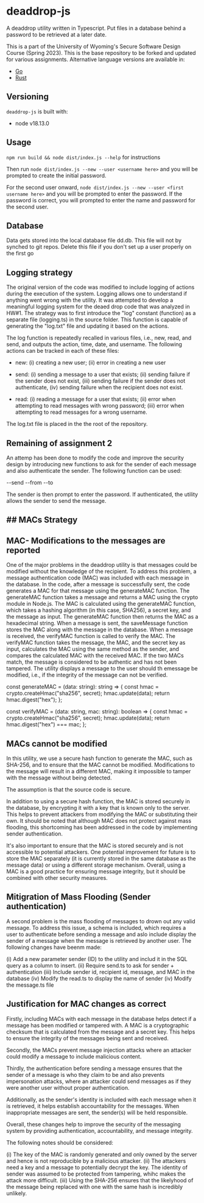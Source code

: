 #  deaddrop-js

A deaddrop utility written in Typescript. Put files in a database behind a password to be retrieved at a later date.

This is a part of the University of Wyoming's Secure Software Design Course (Spring 2023). This is the base repository to be forked and updated for various assignments. Alternative language versions are available in:
- [Go](https://github.com/andey-robins/deaddrop-go)
- [Rust](https://github.com/andey-robins/deaddrop-rs)

## Versioning

`deaddrop-js` is built with:
- node v18.13.0

## Usage

`npm run build && node dist/index.js --help` for instructions

Then run `node dist/index.js --new --user <username here>` and you will be prompted to create the initial password.

For the second user onward, `node dist/index.js --new --user <first username here>` and you will be prompted to enter the password. If the password is correct, you will prompted to enter the name and password for the second user.


## Database

Data gets stored into the local database file dd.db. This file will not by synched to git repos. Delete this file if you don't set up a user properly on the first go


## Logging strategy

The original version of the code was modified to include logging of actions during the execution of the system. Logging allows one to  understand if anything went wrong with the utility. It was attempted to develop a meaningful logging system for the deaed drop code that was analyzed in HW#1. The strategy was to first introduce the "log" constant (function) as a separate file (logging.ts) in the source folder. This function is capable of generating the "log.txt" file and updating it based on the actions. 

The log function is repeatedly recalled in various files, i.e., new, read, and send, and outputs the action, time, date, and username. The following actions can be tracked in each of these files:

- new: (i) creating a new user; (ii) error in creating a new user

- send: (i) sending a message to a user that exists; (ii) sending failure if the sender does not exist, (iii) sending failure if the sender does not authenticate, (iv) sending failure when the recipient does not exist.

- read: (i) reading a message for a user that exists; (ii) error when attempting to read messages with wrong password; (iii) error when attempting to read messages for a wrong username.

The log.txt file is placed in the the root of the repository.


## Remaining of assignment 2

An attemp has been done to modify the code and improve the security design by introducing new functions to ask for the sender of each message and also authenticate the sender. The following function can be used:

--send --from  <sender username> --to <recipient username>

The sender is then prompt to enter the password. If authenticated, the utility allows the sender to send the message.


## ## MACs Strategy


## MAC- Modifications to the messages are reported

One of the major problems in the deaddrop utility is that messages could be modified without the knowledge of the recipient. To address this problem, a message authentication code (MAC)  was included with each message in the database.  In the code, after a message is successfully sent, the code generates a MAC for that message using the generateMAC function. The generateMAC function takes a message and returns a MAC using the crypto module in Node.js. The MAC is calculated using the generateMAC function, which takes a hashing algorithm (in this case, SHA256), a secret key, and the message as input. The generateMAC function then returns the MAC as a hexadecimal string. When a message is sent, the saveMessage function stores the MAC along with the message in the database. When a message is received, the verifyMAC function is called to verify the MAC. The verifyMAC function takes the message, the MAC, and the secret key as input, calculates the MAC using the same method as the sender, and compares the calculated MAC with the received MAC. If the two MACs match, the message is considered to be authentic and has not been tampered. The utility displays a message to the user should th emessage be modified, i.e., if the integrity of the message can not be verified.

const generateMAC = (data: string): string => {
  const hmac = crypto.createHmac("sha256", secret);
  hmac.update(data);
  return hmac.digest("hex");
};

const verifyMAC = (data: string, mac: string): boolean => {
  const hmac = crypto.createHmac("sha256", secret);
  hmac.update(data);
  return hmac.digest("hex") === mac;
};


## MACs cannot be modified

In this utility, we use a secure hash function to generate the MAC, such as SHA-256, and to ensure that the MAC cannot be modified. Modifications to the message will result in a different MAC, making it impossible to tamper with the message without being detected. 

The assumption is that the source code is secure.

In addition to using a secure hash function, the MAC is stored securely in the database, by encrypting it with a key that is known only to the server. This helps to prevent attackers from modifying the MAC or substituting their own. It should be noted that although MAC does not protect against mass flooding, this shortcoming has been addressed in the code by implementing sender authentication. 

It's also important to ensure that the MAC is stored securely and is not accessible to potential attackers. One potential improvement for future is to store the MAC separately (it is currently stored in the same database as the message data) or using a different storage mechanism.
Overall, using a MAC is a good practice for ensuring message integrity, but it should be combined with other security measures.




## Mitigration of Mass Flooding (Sender authentication)

A second problem is the mass flooding of messages to drown out any valid message. To address this issue, a schema is included, which requires a user to authenticate before sending a message and aslo include display the sender of a message when the message is retrieved by another user. The following changes have beenm made:

(i)	Add a new parameter sender (ID) to the utility and includ it in the SQL query as a column to insert.
(ii) Require send.ts to ask for sender + authentication
(iii) Include sender id, recipient id, message, and MAC in the database
(iv)	Modify the read.ts to display the name of sender
(iv)	Modify the message.ts file

## Justification for MAC changes as correct


Firstly, including MACs with each message in the database helps detect if a message has been modified or tampered with.  A MAC is a cryptographic checksum that is calculated from the message and a secret key. This helps to ensure the integrity of the messages being sent and received.

Secondly, the MACs prevent message injection attacks where an attacker could modify a message to include malicious content.

Thirdly, the authentication before sending a message ensures that the sender of a message is who they claim to be and also prevents impersonation attacks, where an attacker could send messages as if they were another user without proper authentication.

Additionally, as the sender's identity is included with each message when it is retrieved, it helps establish accountability for the messages. When inappropriate messages are sent, the sender(s) will be held responsible.

Overall, these changes help to improve the security of the messaging system by providing authentication, accountability, and message integrity.

The following notes should be considered:

(i) The key of the MAC is randomly generated and only owned by the server and hence is not reproducible by a malicious attacker. 
(ii) The attackers need a key and a message to potentially decrypt the key. The identity of sender was assumed to be protected from tampering, whihc makes the attack more difficult.
(iii) Using the SHA-256 ensures that the likelyhood of the message being replaced with one with the same hash is incredibly unlikely.
